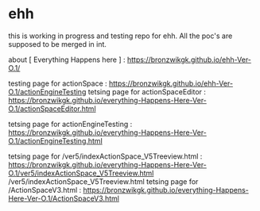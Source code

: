 # ehh
this is working in progress and testing repo for ehh. All the poc's are supposed to be merged in int.

about  [ Everything Happens here ] : https://bronzwikgk.github.io/ehh-Ver-O.1/

testing page for actionSpace : https://bronzwikgk.github.io/ehh-Ver-O.1/actionEngineTesting
tetsing page for actionSpaceEditor : https://bronzwikgk.github.io/everything-Happens-Here-Ver-O.1/actionSpaceEditor.html

tetsing page for actionEngineTesting : https://bronzwikgk.github.io/everything-Happens-Here-Ver-O.1/actionEngineTesting.html

tetsing page for /ver5/indexActionSpace_V5Treeview.html : https://bronzwikgk.github.io/everything-Happens-Here-Ver-O.1/ver5/indexActionSpace_V5Treeview.html
/ver5/indexActionSpace_V5Treeview.html
tetsing page for /ActionSpaceV3.html : https://bronzwikgk.github.io/everything-Happens-Here-Ver-O.1/ActionSpaceV3.html





